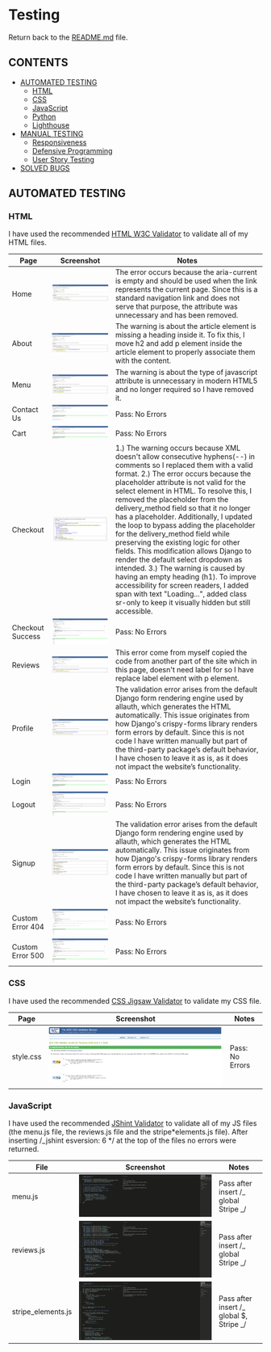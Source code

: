 # Testing

Return back to the [README.md](README.md) file.

## CONTENTS

- [AUTOMATED TESTING](#automated-testing)
  - [HTML](#html)
  - [CSS](#css)
  - [JavaScript](#javascript)
  - [Python](#python)
  - [Lighthouse](#lighthouse)
- [MANUAL TESTING](#manual-testing)
  - [Responsiveness](#responsiveness)
  - [Defensive Programming](#defensive-programming)
  - [User Story Testing](#user-story-testing)
- [SOLVED BUGS](#solved-bugs)

## AUTOMATED TESTING

### HTML

I have used the recommended [HTML W3C Validator](https://validator.w3.org) to validate all of my HTML files.

| Page             | Screenshot                                                         | Notes                                                                                                                                                                                                                                                                                                                                                                                                                                                                                                                                                                                                                                                                                                                                                                                                         |
| ---------------- | ------------------------------------------------------------------ | ------------------------------------------------------------------------------------------------------------------------------------------------------------------------------------------------------------------------------------------------------------------------------------------------------------------------------------------------------------------------------------------------------------------------------------------------------------------------------------------------------------------------------------------------------------------------------------------------------------------------------------------------------------------------------------------------------------------------------------------------------------------------------------------------------------- |
| Home             | ![screenshot](documentation/testing/w3c-html/homepage.png)         | The error occurs because the aria-current is empty and should be used when the link represents the current page. Since this is a standard navigation link and does not serve that purpose, the attribute was unnecessary and has been removed.                                                                                                                                                                                                                                                                                                                                                                                                                                                                                                                                                                |
| About            | ![screenshot](documentation/testing/w3c-html/about.png)            | The warning is about the article element is missing a heading inside it. To fix this, I move h2 and add p element inside the article element to properly associate them with the content.                                                                                                                                                                                                                                                                                                                                                                                                                                                                                                                                                                                                                     |
| Menu             | ![screenshot](documentation/testing/w3c-html/menu.png)             | The warning is about the type of javascript attribute is unnecessary in modern HTML5 and no longer required so I have removed it.                                                                                                                                                                                                                                                                                                                                                                                                                                                                                                                                                                                                                                                                             |
| Contact Us       | ![screenshot](documentation/testing/w3c-html/contact.png)          | Pass: No Errors                                                                                                                                                                                                                                                                                                                                                                                                                                                                                                                                                                                                                                                                                                                                                                                               |
| Cart             | ![screenshot](documentation/testing/w3c-html/cart.png)             | Pass: No Errors                                                                                                                                                                                                                                                                                                                                                                                                                                                                                                                                                                                                                                                                                                                                                                                               |
| Checkout         | ![screenshot](documentation/testing/w3c-html/checkout.png)         | 1.) The warning occurs because XML doesn't allow consecutive hyphens(--) in comments so I replaced them with a valid format. 2.) The error occurs because the placeholder attribute is not valid for the select element in HTML. To resolve this, I removed the placeholder from the delivery_method field so that it no longer has a placeholder. Additionally, I updated the loop to bypass adding the placeholder for the delivery_method field while preserving the existing logic for other fields. This modification allows Django to render the default select dropdown as intended. 3.) The warning is caused by having an empty heading (h1). To improve accessibility for screen readers, I added span with text "Loading...", added class sr-only to keep it visually hidden but still accessible. |
| Checkout Success | ![screenshot](documentation/testing/w3c-html/checkout-success.png) | Pass: No Errors                                                                                                                                                                                                                                                                                                                                                                                                                                                                                                                                                                                                                                                                                                                                                                                               |
| Reviews          | ![screenshot](documentation/testing/w3c-html/reviews.png)          | This error come from myself copied the code from another part of the site which in this page, doesn't need label for so I have replace label element with p element.                                                                                                                                                                                                                                                                                                                                                                                                                                                                                                                                                                                                                                          |
| Profile          | ![screenshot](documentation/testing/w3c-html/profile.png)          | The validation error arises from the default Django form rendering engine used by allauth, which generates the HTML automatically. This issue originates from how Django's crispy-forms library renders form errors by default. Since this is not code I have written manually but part of the third-party package’s default behavior, I have chosen to leave it as is, as it does not impact the website’s functionality.                                                                                                                                                                                                                                                                                                                                                                                    |
| Login            | ![screenshot](documentation/testing/w3c-html/login.png)            | Pass: No Errors                                                                                                                                                                                                                                                                                                                                                                                                                                                                                                                                                                                                                                                                                                                                                                                               |
| Logout           | ![screenshot](documentation/testing/w3c-html/signout.png)          | Pass: No Errors                                                                                                                                                                                                                                                                                                                                                                                                                                                                                                                                                                                                                                                                                                                                                                                               |
| Signup           | ![screenshot](documentation/testing/w3c-html/signup.png)           | The validation error arises from the default Django form rendering engine used by allauth, which generates the HTML automatically. This issue originates from how Django's crispy-forms library renders form errors by default. Since this is not code I have written manually but part of the third-party package’s default behavior, I have chosen to leave it as is, as it does not impact the website’s functionality.                                                                                                                                                                                                                                                                                                                                                                                    |
| Custom Error 404 | ![screenshot](documentation/testing/w3c-html/error404.png)         | Pass: No Errors                                                                                                                                                                                                                                                                                                                                                                                                                                                                                                                                                                                                                                                                                                                                                                                               |
| Custom Error 500 | ![screenshot](documentation/testing/w3c-html/error500.png)         | Pass: No Errors                                                                                                                                                                                                                                                                                                                                                                                                                                                                                                                                                                                                                                                                                                                                                                                               |

### CSS

I have used the recommended [CSS Jigsaw Validator](https://jigsaw.w3.org/css-validator) to validate my CSS file.

| Page      | Screenshot                                                     | Notes           |
| --------- | -------------------------------------------------------------- | --------------- |
| style.css | ![screenshot](documentation/testing/css-validated-results.png) | Pass: No Errors |

### JavaScript

I have used the recommended [JShint Validator](https://jshint.com) to validate all of my JS files (the menu.js file, the reviews.js file and the stripe*elements.js file). After inserting /\_jshint esversion: 6 */ at the top of the files no errors were returned.

| File               | Screenshot                                                         | Notes                                    |
| ------------------ | ------------------------------------------------------------------ | ---------------------------------------- |
| menu.js            | ![screenshot](documentation/testing/jshint/menu-js.png)            | Pass after insert /_ global Stripe _/    |
| reviews.js         | ![screenshot](documentation/testing/jshint/reviews-js.png)         | Pass after insert /_ global Stripe _/    |
| stripe_elements.js | ![screenshot](documentation/testing/jshint/stripe-elements-js.png) | Pass after insert /_ global $, Stripe _/ |
